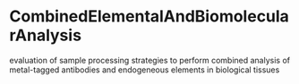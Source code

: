 # CombinedElementalAndBiomolecularAnalysis
evaluation of sample processing strategies to perform combined analysis of metal-tagged antibodies and endogeneous elements in biological tissues
